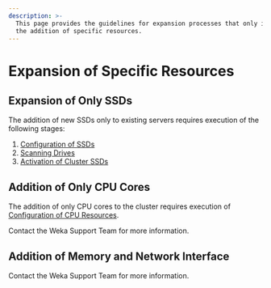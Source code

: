 ```yaml
---
description: >-
  This page provides the guidelines for expansion processes that only involve
  the addition of specific resources.
---
```


# Expansion of Specific Resources

## Expansion of Only SSDs

The addition of new SSDs only to existing servers requires execution of the following stages:

1. [Configuration of SSDs](../install/bare-metal/untitled.md#stage-6-configuration-of-ssds)
2. [Scanning Drives](../install/bare-metal/untitled.md#stage-7-scanning-drives)
3. [Activation of Cluster SSDs](../install/bare-metal/untitled.md#stage-14-activation-of-cluster-ssds)

## Addition of Only CPU Cores

The addition of only CPU cores to the cluster requires execution of [Configuration of CPU Resources](../install/bare-metal/untitled.md#stage-8-configuration-of-cpu-resources).

Contact the Weka Support Team for more information.

## Addition of Memory and Network Interface

Contact the Weka Support Team for more information.

